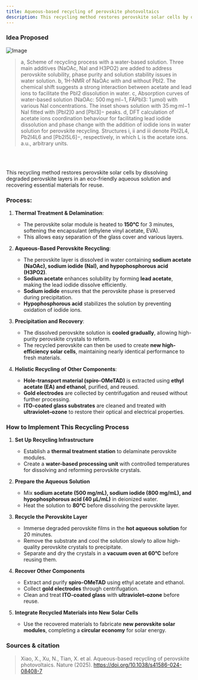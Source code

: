 ```yaml
---
title: Aqueous-based recycling of perovskite photovoltaics
description: This recycling method restores perovskite solar cells by dissolving degraded perovskite layers in an eco-friendly aqueous solution and recovering essential materials for reuse.
---
```


### Idea Proposed

![Image](https://github.com/user-attachments/assets/aa8b18eb-ab10-47ca-a4e2-0c0c32b6b759)

> a, Scheme of recycling process with a water-based solution. Three main additives (NaOAc, NaI and H3PO2) are added to address perovskite solubility, phase purity and solution stability issues in water solution. b, 1H-NMR of NaOAc with and without PbI2. The chemical shift suggests a strong interaction between acetate and lead ions to facilitate the PbI2 dissolution in water. c, Absorption curves of water-based solution (NaOAc: 500 mg ml−1, FAPbI3: 1 μmol) with various NaI concentrations. The inset shows solution with 35 mg ml−1 NaI fitted with [PbI2]0 and [PbI3]− peaks. d, DFT calculation of acetate ions coordination behaviour for facilitating lead iodide dissolution and phase change with the addition of iodide ions in water solution for perovskite recycling. Structures i, ii and iii denote PbI2L4, Pb2I4L6 and [Pb2I5L6]−, respectively, in which L is the acetate ions. a.u., arbitrary units.


<br>
<br>

This recycling method restores perovskite solar cells by dissolving degraded perovskite layers in an eco-friendly aqueous solution and recovering essential materials for reuse. 

### Process:

1. **Thermal Treatment & Delamination**:  
   - The perovskite solar module is heated to **150°C** for 3 minutes, softening the encapsulant (ethylene vinyl acetate, EVA).  
   - This allows easy separation of the glass cover and various layers.  

2. **Aqueous-Based Perovskite Recycling**:  
   - The perovskite layer is dissolved in water containing **sodium acetate (NaOAc), sodium iodide (NaI), and hypophosphorous acid (H3PO2)**.  
   - **Sodium acetate** enhances solubility by forming **lead acetate**, making the lead iodide dissolve efficiently.  
   - **Sodium iodide** ensures that the perovskite phase is preserved during precipitation.  
   - **Hypophosphorous acid** stabilizes the solution by preventing oxidation of iodide ions.  

3. **Precipitation and Recovery**:  
   - The dissolved perovskite solution is **cooled gradually**, allowing high-purity perovskite crystals to reform.  
   - The recycled perovskite can then be used to create **new high-efficiency solar cells**, maintaining nearly identical performance to fresh materials.  

4. **Holistic Recycling of Other Components**:  
   - **Hole-transport material (spiro-OMeTAD)** is extracted using **ethyl acetate (EA) and ethanol**, purified, and reused.  
   - **Gold electrodes** are collected by centrifugation and reused without further processing.  
   - **ITO-coated glass substrates** are cleaned and treated with **ultraviolet–ozone** to restore their optical and electrical properties.  

### **How to Implement This Recycling Process**  
1. **Set Up Recycling Infrastructure**  
   - Establish a **thermal treatment station** to delaminate perovskite modules.  
   - Create a **water-based processing unit** with controlled temperatures for dissolving and reforming perovskite crystals.  

2. **Prepare the Aqueous Solution**  
   - Mix **sodium acetate (500 mg/mL), sodium iodide (800 mg/mL), and hypophosphorous acid (40 μL/mL)** in deionized water.  
   - Heat the solution to **80°C** before dissolving the perovskite layer.  

3. **Recycle the Perovskite Layer**  
   - Immerse degraded perovskite films in the **hot aqueous solution** for 20 minutes.  
   - Remove the substrate and cool the solution slowly to allow high-quality perovskite crystals to precipitate.  
   - Separate and dry the crystals in a **vacuum oven at 60°C** before reusing them.  

4. **Recover Other Components**  
   - Extract and purify **spiro-OMeTAD** using ethyl acetate and ethanol.  
   - Collect **gold electrodes** through centrifugation.  
   - Clean and treat **ITO-coated glass** with **ultraviolet–ozone** before reuse.  

5. **Integrate Recycled Materials into New Solar Cells**  
   - Use the recovered materials to fabricate **new perovskite solar modules**, completing a **circular economy** for solar energy.  

### Sources & citation

> Xiao, X., Xu, N., Tian, X. et al. Aqueous-based recycling of perovskite photovoltaics. Nature (2025). https://doi.org/10.1038/s41586-024-08408-7